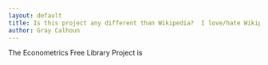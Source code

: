 ```yaml
---
layout: default
title: Is this project any different than Wikipedia?  I love/hate Wikipedia!
author: Gray Calhoun
---
```


The Econometrics Free Library Project is 